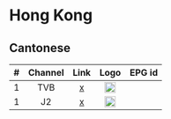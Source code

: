 <h1>Hong Kong</h1>

<h2>Cantonese</h2>

| #   | Channel         | Link  | Logo | EPG id |
|:---:|:---------------:|:-----:|:----:|:------:|
| 1   | TVB   			|[x]()  |<img height="20" src="https://imgur.com/a/nat7vBm"/> |
| 1   | J2   			|[x]()  |<img height="20" src="https://imgur.com/eiOeceO"/> |